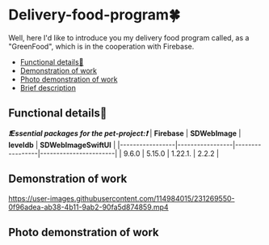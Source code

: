 # Delivery-food-program🍀
Well, here I'd like to introduce you my delivery food program called, as a "GreenFood", which is in the cooperation with Firebase.
-  [Functional details📍](#Functional-details📍)
-  [Demonstration of work](#Demonstration-of-work)
-  [Photo demonstration of work](#Photo-demonstration-of-work)
-  [Brief description](#Brief-description)
<a name="Functional-details"/></a>
## Functional details📍
**_❗️Essential packages for the pet-project:❗️_**
| **Firebase**    | **SDWebImage**  | **leveldb**     | **SDWebImageSwiftUI** |
|-----------------|-----------------|-----------------|-----------------------|
| 9.6.0           | 5.15.0          | 1.22.1.         | 2.2.2                 |






<a name="Demonstration-of-work"/></a>
## Demonstration of work
https://user-images.githubusercontent.com/114984015/231269550-0f96adea-ab38-4b11-9ab2-90fa5d874859.mp4

<a name="Photo-demonstration-of-work"/></a>
## Photo demonstration of work
